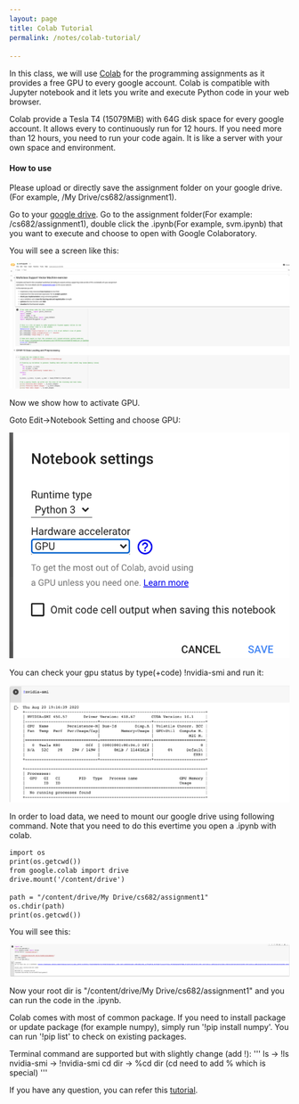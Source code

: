 ```yaml
---
layout: page
title: Colab Tutorial
permalink: /notes/colab-tutorial/

---
```



In this class, we will use [Colab](https://colab.research.google.com/notebooks/intro.ipynb) for the
programming assignments as it provides a free GPU to every google account. Colab is compatible with Jupyter notebook and it lets you write and execute Python
code in your web browser.

Colab provide a Tesla T4 (15079MiB) with 64G disk space for every google account. It allows every to continuously run for 12 hours. 
If you need more than 12 hours, you need to run your code again.
It is like a server with your own space and environment.

#### How to use

Please upload or directly save the assignment folder on your google drive. (For example, /My Drive/cs682/assignment1).

Go to your [google drive](https://drive.google.com/drive/u/0/folders/15pisR92EJzznxLl5uvUX0WcCtin0D73_).
Go to the assignment folder(For example: /cs682/assignment1), double click the .ipynb(For example, svm.ipynb) that you want to execute and choose to open with Google Colaboratory.

You will see a screen like this:
<div class='fig figcenter'>
  <img src='/assets/colab-tutorial/svm.png'>
</div>

Now we show how to activate GPU.

Goto Edit->Notebook Setting and choose GPU:
<div class='fig figcenter'>
  <img src='/assets/colab-tutorial/gpu.png'>
</div>

You can check your gpu status by type(+code) !nvidia-smi and run it:
<div class='fig figcenter'>
  <img src='/assets/colab-tutorial/check.png'>
</div>

In order to load data, we need to mount our google drive using following command. Note that you need to do this evertime you open a .ipynb with colab.
```
import os
print(os.getcwd())
from google.colab import drive
drive.mount('/content/drive')
 
path = "/content/drive/My Drive/cs682/assignment1"
os.chdir(path)
print(os.getcwd())
```

You will see this:
<div class='fig figcenter'>
  <img src='/assets/colab-tutorial/mount.png'>
</div>

Now your root dir is "/content/drive/My Drive/cs682/assignment1" and you can run the code in the .ipynb. 

Colab comes with most of common package. If you need to install package or update package (for example numpy), simply run '!pip install numpy'. 
You can run '!pip list' to check on existing packages. 

Terminal command are supported but with slightly change (add !):
'''
ls -> !ls
nvidia-smi -> !nvidia-smi
cd dir -> %cd dir (cd need to add % which is special)
'''

If you have any question, you can refer this [tutorial](https://colab.research.google.com/notebooks/intro.ipynb#scrollTo=-Rh3-Vt9Nev9).
